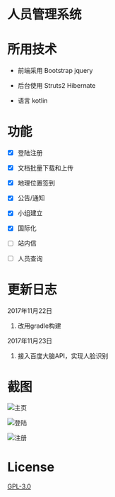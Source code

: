 # 人员管理系统


# 所用技术



- 前端采用 Bootstrap jquery
    
- 后台使用 Struts2 Hibernate

- 语言 kotlin

# 功能

- [x] 登陆注册
- [x] 文档批量下载和上传
- [x] 地理位置签到
- [x] 公告/通知
- [x] 小组建立
- [x] 国际化
- [ ] 站内信
- [ ] 人员查询


# 更新日志

2017年11月22日

1. 改用gradle构建

2017年11月23日

1. 接入百度大脑API，实现人脸识别


# 截图

![主页](http://7xt81u.com1.z0.glb.clouddn.com/index.png)

![登陆](http://7xt81u.com1.z0.glb.clouddn.com/login.png)

![注册](http://7xt81u.com1.z0.glb.clouddn.com/register.png)

# License

[GPL-3.0](https://github.com/youngxhui/work/blob/master/LICENSE)

